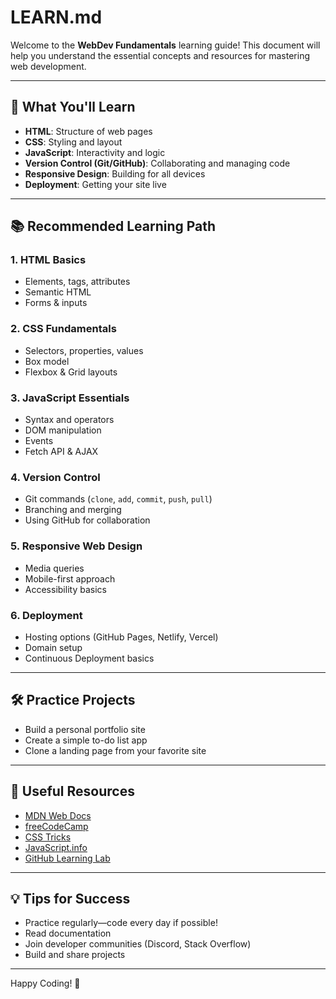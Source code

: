 # LEARN.md

Welcome to the **WebDev Fundamentals** learning guide! This document will help you understand the essential concepts and resources for mastering web development.

---

## 🎯 What You'll Learn

- **HTML**: Structure of web pages
- **CSS**: Styling and layout
- **JavaScript**: Interactivity and logic
- **Version Control (Git/GitHub)**: Collaborating and managing code
- **Responsive Design**: Building for all devices
- **Deployment**: Getting your site live

---

## 📚 Recommended Learning Path

### 1. **HTML Basics**
- Elements, tags, attributes
- Semantic HTML
- Forms & inputs

### 2. **CSS Fundamentals**
- Selectors, properties, values
- Box model
- Flexbox & Grid layouts

### 3. **JavaScript Essentials**
- Syntax and operators
- DOM manipulation
- Events
- Fetch API & AJAX

### 4. **Version Control**
- Git commands (`clone`, `add`, `commit`, `push`, `pull`)
- Branching and merging
- Using GitHub for collaboration

### 5. **Responsive Web Design**
- Media queries
- Mobile-first approach
- Accessibility basics

### 6. **Deployment**
- Hosting options (GitHub Pages, Netlify, Vercel)
- Domain setup
- Continuous Deployment basics

---

## 🛠️ Practice Projects

- Build a personal portfolio site
- Create a simple to-do list app
- Clone a landing page from your favorite site

---

## 🌟 Useful Resources

- [MDN Web Docs](https://developer.mozilla.org/en-US/)
- [freeCodeCamp](https://www.freecodecamp.org/)
- [CSS Tricks](https://css-tricks.com/)
- [JavaScript.info](https://javascript.info/)
- [GitHub Learning Lab](https://lab.github.com/)

---

## 💡 Tips for Success

- Practice regularly—code every day if possible!
- Read documentation
- Join developer communities (Discord, Stack Overflow)
- Build and share projects

---

Happy Coding! 🚀
